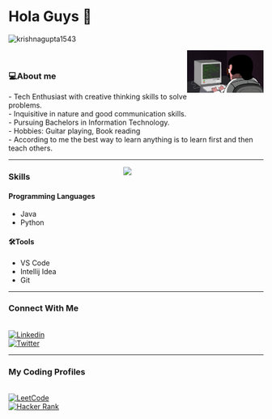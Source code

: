 
<h1>Hola Guys 👋</h1>
<p align="left"> <img src="https://komarev.com/ghpvc/?username=krishnagupta1543" alt="krishnagupta1543" /> </p>

<img src="programming.gif" alt="coder-boy" width="30%" height="30%" align="right">
                              
</br>
<h3><b>💻About me</b></h3>
<p>
- Tech Enthusiast with creative thinking  skills to solve problems.</br>
- Inquisitive in nature and good communication skills.</br>
- Pursuing  Bachelors in Information Technology.</br>
- Hobbies: Guitar playing, Book reading</br>
- According to me the best way to learn anything is to learn first and then teach others.</br>
</p>

<hr>
<img src="https://github-readme-stats.vercel.app/api?username=krishnagupta1543&show_icons=true&theme=tokyonight" align='right' width="55%">
<h3>Skills</h3>
<h4>Programming Languages</br></h4><ul>
  <p>
  <li>Java</li>
  <li>Python</li>
  </ul>
  </p>
  <h4>🛠Tools</br></h4>
  <p>
  <ul>
  <li>
    VS Code
  </li>
  <li>
    Intellij Idea
  </li>
  <li>
    Git
  </li>
  </ul>
  </p>
<hr>
  
<h3> Connect With Me </h3>

<!DOCTYPE html>
<html>
   <head>
   </head>
   <body>
      <br>
      <a href= "https://www.linkedin.com/in/krishna-gupta-b4327920a/">
         <img alt="Linkedin" src="https://img.shields.io/badge/linkedin-%230077B5.svg?&style=for-the-badge&logo=linkedin&logoColor=white"
         width=150" height="35">
      </a>
   </body>
</html>


<!DOCTYPE html>
<html>
   <head>
   </head>
   <body>
      <br>
      <a href="https://twitter.com/Krishna40746542" >
         <img alt="Twitter" src="https://img.shields.io/badge/twitter-%231DA1F2.svg?&style=for-the-badge&logo=twitter&logoColor=white"
         width=150" height="35">
        </br>
      </a>
   </body>
</html>
<hr>
<h3> My Coding Profiles </h3>
<!DOCTYPE html>
<html>
   <head>
   </head>
   <body>
      <br>
      <a href="https://leetcode.com/kg18960/" >
         <img alt="LeetCode" src="https://upload.wikimedia.org/wikipedia/commons/1/19/LeetCode_logo_black.png"
         width=90" height="90">
      </a>
   </body>
</html>

<!DOCTYPE html>
<html>
   <head>
   </head>
   <body>
      <br>
      <a href="https://www.hackerrank.com/kg18960">
         <img alt="Hacker Rank" src="https://3.bp.blogspot.com/-k0B7v3UzmI4/WjAb0cPFiPI/AAAAAAAAGcU/NTaIBhxB6wAYZv3K2PQkq1sp5DhSbLYlQCLcBGAs/s1600/HackerRank1.png"
         width=90" height="90">
      </a>
   </body>
</html>
